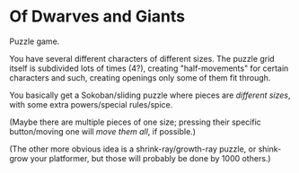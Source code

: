 # Of Dwarves and Giants

Puzzle game.


You have several different characters of different sizes. The puzzle grid itself is subdivided lots of times (4?), creating "half-movements" for certain characters and such, creating openings only some of them fit through.

You basically get a Sokoban/sliding puzzle where pieces are _different sizes_, with some extra powers/special rules/spice.

(Maybe there are multiple pieces of one size; pressing their specific button/moving one will _move them all_, if possible.)

(The other more obvious idea is a shrink-ray/growth-ray puzzle, or shink-grow your platformer, but those will probably be done by 1000 others.)